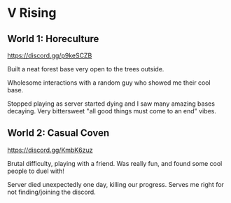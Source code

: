 # V Rising

## World 1: Horeculture

https://discord.gg/p9keSCZB

Built a neat forest base very open to the trees outside.

Wholesome interactions with a random guy who showed me their cool base.

Stopped playing as server started dying and I saw many amazing bases decaying.
Very bittersweet "all good things must come to an end" vibes.

## World 2: Casual Coven

https://discord.gg/KmbK6zuz

Brutal difficulty, playing with a friend.
Was really fun, and found some cool people to duel with!

Server died unexpectedly one day, killing our progress.
Serves me right for not finding/joining the discord.
